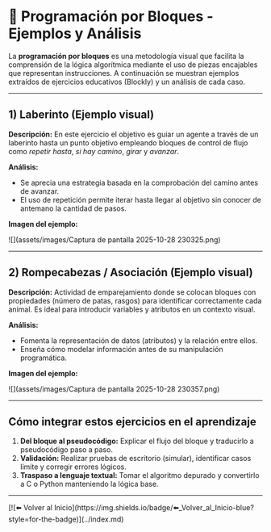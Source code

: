# 🧩 Programación por Bloques - Ejemplos y Análisis

La **programación por bloques** es una metodología visual que facilita la comprensión de la lógica algorítmica mediante el uso de piezas encajables que representan instrucciones. A continuación se muestran ejemplos extraídos de ejercicios educativos (Blockly) y un análisis de cada caso.

---

## 1) Laberinto (Ejemplo visual)

**Descripción:** En este ejercicio el objetivo es guiar un agente a través de un laberinto hasta un punto objetivo empleando bloques de control de flujo como *repetir hasta*, *si hay camino*, *girar* y *avanzar*.

**Análisis:**

- Se aprecia una estrategia basada en la comprobación del camino antes de avanzar.
- El uso de repetición permite iterar hasta llegar al objetivo sin conocer de antemano la cantidad de pasos.

**Imagen del ejemplo:**

![](assets/images/Captura de pantalla 2025-10-28 230325.png)

---

## 2) Rompecabezas / Asociación (Ejemplo visual)

**Descripción:** Actividad de emparejamiento donde se colocan bloques con propiedades (número de patas, rasgos) para identificar correctamente cada animal. Es ideal para introducir variables y atributos en un contexto visual.

**Análisis:**

- Fomenta la representación de datos (atributos) y la relación entre ellos.
- Enseña cómo modelar información antes de su manipulación programática.

**Imagen del ejemplo:**

![](assets/images/Captura de pantalla 2025-10-28 230357.png)

---

## Cómo integrar estos ejercicios en el aprendizaje

1. **Del bloque al pseudocódigo:** Explicar el flujo del bloque y traducirlo a pseudocódigo paso a paso.
2. **Validación:** Realizar pruebas de escritorio (simular), identificar casos límite y corregir errores lógicos.
3. **Traspaso a lenguaje textual:** Tomar el algoritmo depurado y convertirlo a C o Python manteniendo la lógica base.

---

<div align="left">
[![⬅️ Volver al Inicio](https://img.shields.io/badge/⬅️_Volver_al_Inicio-blue?style=for-the-badge)](../index.md)
</div>
